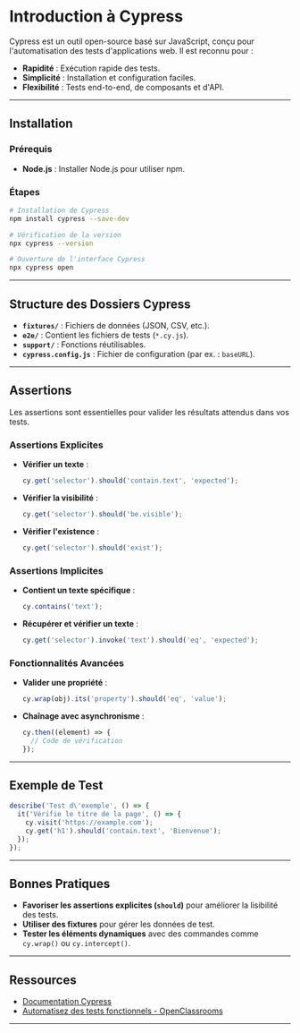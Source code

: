 # Introduction à Cypress

Cypress est un outil open-source basé sur JavaScript, conçu pour l'automatisation des tests d'applications web. Il est reconnu pour :

- **Rapidité** : Exécution rapide des tests.
- **Simplicité** : Installation et configuration faciles.
- **Flexibilité** : Tests end-to-end, de composants et d'API.

---

## Installation

### Prérequis

- **Node.js** : Installer Node.js pour utiliser npm.

### Étapes

```bash
# Installation de Cypress
npm install cypress --save-dev

# Vérification de la version
npx cypress --version

# Ouverture de l'interface Cypress
npx cypress open
```

---

## Structure des Dossiers Cypress

- **`fixtures/`** : Fichiers de données (JSON, CSV, etc.).
- **`e2e/`** : Contient les fichiers de tests (`*.cy.js`).
- **`support/`** : Fonctions réutilisables.
- **`cypress.config.js`** : Fichier de configuration (par ex. : `baseURL`).

---

## Assertions

Les assertions sont essentielles pour valider les résultats attendus dans vos tests.

### Assertions Explicites

- **Vérifier un texte** :

  ```javascript
  cy.get('selector').should('contain.text', 'expected');
  ```

- **Vérifier la visibilité** :

  ```javascript
  cy.get('selector').should('be.visible');
  ```

- **Vérifier l'existence** :

  ```javascript
  cy.get('selector').should('exist');
  ```

### Assertions Implicites

- **Contient un texte spécifique** :

  ```javascript
  cy.contains('text');
  ```

- **Récupérer et vérifier un texte** :

  ```javascript
  cy.get('selector').invoke('text').should('eq', 'expected');
  ```

### Fonctionnalités Avancées

- **Valider une propriété** :

  ```javascript
  cy.wrap(obj).its('property').should('eq', 'value');
  ```

- **Chaînage avec asynchronisme** :

  ```javascript
  cy.then((element) => {
    // Code de vérification
  });
  ```

---

## Exemple de Test

```javascript
describe('Test d\'exemple', () => {
  it('Vérifie le titre de la page', () => {
    cy.visit('https://example.com');
    cy.get('h1').should('contain.text', 'Bienvenue');
  });
});
```

---

## Bonnes Pratiques

- **Favoriser les assertions explicites (`should`)** pour améliorer la lisibilité des tests.
- **Utiliser des fixtures** pour gérer les données de test.
- **Tester les éléments dynamiques** avec des commandes comme `cy.wrap()` ou `cy.intercept()`.

---

## Ressources

- [Documentation Cypress](https://docs.cypress.io/)
- [Automatisez des tests fonctionnels - OpenClassrooms](https://openclassrooms.com/fr/courses/8157231-automatisez-des-tests-fonctionnels-pour-le-web-avec-cypress)

---
